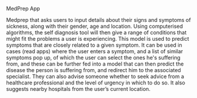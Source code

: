 MedPrep App

Medprep that asks users to input details about their signs and symptoms of sickness, along with their gender, age and location. Using computerised algorithms, the self diagnosis tool will then give a range of conditions that might fit the problems a user is experiencing. This model is used to predict symptoms that are closely related to a given symptom. It can be used in cases (read apps) where the user enters a symptom, and a list of similar symptoms pop up, of which the user can select the ones he's suffering from, and these can be further fed into a model that can then predict the disease the person is suffering from, and redirect him to the associated specialist. They can also advise someone whether to seek advice from a healthcare professional and the level of urgency in which to do so. It also suggests nearby hospitals from the user’s current location.

